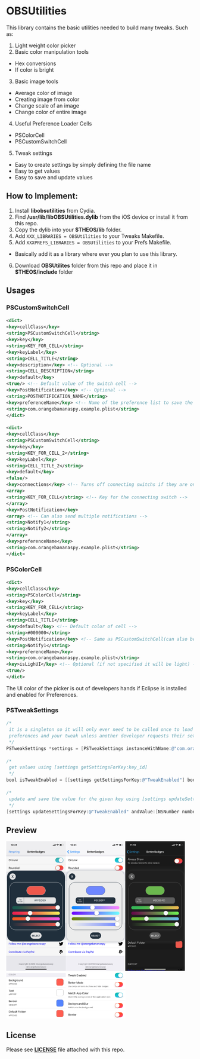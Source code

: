 OBSUtilities
=========
This library contains the basic utilities needed to build many tweaks. Such as:
1. Light weight color picker
2. Basic color manipulation tools
  * Hex conversions
  * If color is bright
3. Basic image tools
  * Average color of image
  * Creating image from color
  * Change scale of an image
  * Change color of entire image
4. Useful Preference Loader Cells
  * PSColorCell
  * PSCustomSwitchCell
5. Tweak settings
  * Easy to create settings by simply defining the file name
  * Easy to get values
  * Easy to save and update values
  
How to Implement:
----------------------
1. Install __libobsutilities__ from Cydia.
2. Find __/usr/lib/libOBSUtilities.dylib__ from the iOS device or install it from this repo.
3. Copy the dylib into your __$THEOS/lib__ folder.
4. Add `XXX_LIBRARIES = OBSUtilities` to your Tweaks Makefile.
5. Add  `XXXPREFS_LIBRARIES = OBSUtilities` to your Prefs Makefile.
  * Basically add it as a library where ever you plan to use this library.
6. Download __OBSUtilites__ folder from this repo and place it in __$THEOS/include__ folder

Usages
------------------------------------------
### PSCustomSwitchCell
```xml
<dict>
<key>cellClass</key>
<string>PSCustomSwitchCell</string>
<key>key</key>
<string>KEY_FOR_CELL</string>
<key>keyLabel</key>
<string>CELL_TITLE</string>
<key>description</key> <!-- Optional -->
<string>CELL_DESCRIPTION</string>
<key>default</key>
<true/> <!-- Default value of the switch cell -->
<key>PostNotification</key> <!-- Optional -->
<string>POSTNOTIFICATION_NAME</string>
<key>preferenceName</key> <!-- Name of the preference list to save the setting -->
<string>com.orangebananaspy.example.plist</string>
</dict>

<dict>
<key>cellClass</key>
<string>PSCustomSwitchCell</string>
<key>key</key>
<string>KEY_FOR_CELL_2</string>
<key>keyLabel</key>
<string>CELL_TITLE_2</string>
<key>default</key>
<false/>
<key>connections</key> <!-- Turns off connecting switchs if they are on -->
<array>
<string>KEY_FOR_CELL</string> <!-- Key for the connecting switch -->
</array>
<key>PostNotification</key>
<array> <!-- Can also send multiple notifications -->
<string>Notify1</string>
<string>Notify2</string>
</array>
<key>preferenceName</key>
<string>com.orangebananaspy.example.plist</string>
</dict>
```
### PSColorCell
```xml
<dict>
<key>cellClass</key>
<string>PSColorCell</string>
<key>key</key>
<string>KEY_FOR_CELL</string>
<key>keyLabel</key>
<string>CELL_TITLE</string>
<key>default</key> <!-- Default color of cell -->
<string>#000000</string>
<key>PostNotification</key> <!-- Same as PSCustomSwitchCell(can also be an array) -->
<string>Notify1</string>
<key>preferenceName</key>
<string>com.orangebananaspy.example.plist</string>
<key>isLighUI</key> <!-- Optional (if not specified it will be light) -->
<true/>
</dict>
```
The UI color of the picker is out of developers hands if Eclipse is installed and enabled for Preferences.

### PSTweakSettings
```objective-c
/*
 it is a singleton so it will only ever need to be called once to load your settings between
 preferences and your tweak unless another developer requests their settings to be loaded in between your calls
 */
PSTweakSettings *settings = [PSTweakSettings instanceWithName:@"com.orangebananaspy.example.plist" andUser:@"Orangebananaspy"];

/*
 get values using [settings getSettingsForKey:key_id]
 */
bool isTweakEnabled = [[settings getSettingsForKey:@"TweakEnabled"] boolValue];

/*
 update and save the value for the given key using [settings updateSettingsForKey:key_id andValue:value]
 */
[settings updateSettingsForKey:@"TweakEnabled" andValue:[NSNumber numberWithBool:status]];
```
Preview
-------
<img src="Preview/darkUI_ColorPicker.JPG" alt="DarkUI" width="160px"/><img src="Preview/lightUI_ColorPicker.JPG" alt="LightUI" width="160px"/><img src="Preview/eclipseCompatibility_ColorPicker.JPG" alt="Eclipse Compatible" width="160px"/><img src="Preview/PSColorCell.JPG" alt="PSColorCell" width="160px"/><img src="Preview/PSCustomSwitchCell.JPG" alt="PSCustomSwitchCell" width="160px"/>

License
----------
Please see __[LICENSE]__ file attached with this repo.

[LICENSE]: LICENSE
